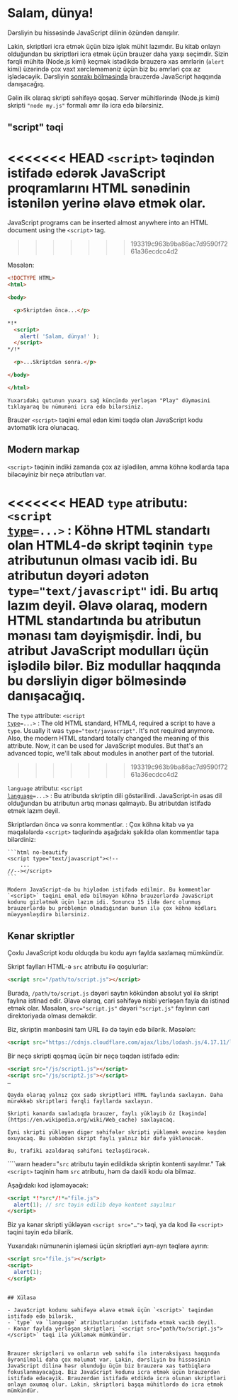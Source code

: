 # Salam, dünya!

Dərsliyin bu hissəsində JavaScript dilinin özündən danışılır.

Lakin, skriptləri icra etmək üçün bizə işlək mühit lazımdır. Bu kitab onlayn olduğundan bu skriptləri icra etmək üçün brauzer daha yaxşı seçimdir. Sizin fərqli mühitə (Node.js kimi) keçmək istədikdə brauzerə xas əmrlərin (`alert` kimi) üzərində çox vaxt xərcləməməniz üçün biz bu əmrləri çox az işlədəcəyik. Dərsliyin [sonrakı bölməsində](/ui) brauzerdə JavaScript haqqında danışacağıq.

Gəlin ilk olaraq skripti səhifəyə qoşaq. Server mühitlərində (Node.js kimi) skripti `"node my.js"` formalı əmr ilə icra edə bilərsiniz.


## "script" təqi

<<<<<<< HEAD
`<script>` təqindən istifadə edərək JavaScript proqramlarını HTML sənədinin istənilən yerinə əlavə etmək olar.
=======
JavaScript programs can be inserted almost anywhere into an HTML document using the `<script>` tag.
>>>>>>> 193319c963b9ba86ac7d9590f7261a36ecdcc4d2

Məsələn:

```html run height=100
<!DOCTYPE HTML>
<html>

<body>

  <p>Skriptdən öncə...</p>

*!*
  <script>
    alert( 'Salam, dünya!' );
  </script>
*/!*

  <p>...Skriptdən sonra.</p>

</body>

</html>
```

```online
Yuxarıdakı qutunun yuxarı sağ küncündə yerləşən "Play" düyməsini tıklayaraq bu nümunəni icra edə bilərsiniz.
```

Brauzer `<script>` təqini emal edən kimi təqdə olan JavaScript kodu avtomatik icra olunacaq.


## Modern markap

`<script>` təqinin indiki zamanda çox az işlədilən, amma köhnə kodlarda tapa biləcəyiniz bir neçə atributları var.

<<<<<<< HEAD
`type` atributu: <code>&lt;script <u>type</u>=...&gt;</code>
: Köhnə HTML standartı olan HTML4-də skript təqinin `type` atributunun olması vacib idi. Bu atributun dəyəri adətən `type="text/javascript"` idi. Bu artıq lazım deyil. Əlavə olaraq, modern HTML standartında bu atributun mənası tam dəyişmişdir. İndi, bu atribut JavaScript modulları üçün işlədilə bilər. Biz modullar haqqında bu dərsliyin digər bölməsində danışacağıq.
=======
The `type` attribute: <code>&lt;script <u>type</u>=...&gt;</code>
: The old HTML standard, HTML4, required a script to have a `type`. Usually it was `type="text/javascript"`. It's not required anymore. Also, the modern HTML standard totally changed the meaning of this attribute. Now, it can be used for JavaScript modules. But that's an advanced topic, we'll talk about modules in another part of the tutorial.
>>>>>>> 193319c963b9ba86ac7d9590f7261a36ecdcc4d2

`language` atributu: <code>&lt;script <u>language</u>=...&gt;</code>
: Bu atributda skriptin dili göstərilirdi. JavaScript-in əsas dil olduğundan bu atributun artıq mənası qalmayıb. Bu atributdan istifadə etmək lazım deyil.

Skriptlərdən öncə və sonra kommentlər.
: Çox köhnə kitab və ya məqalələrdə `<script>` təqlərində aşağıdakı şəkildə olan kommentlər tapa bilərdiniz:

    ```html no-beautify
    <script type="text/javascript"><!--
        ...
    //--></script>
    ```

    Modern JavaScript-də bu hiylədən istifadə edilmir. Bu kommentlər `<script>` təqini emal edə bilməyən köhnə brauzerlərdə JavaScript kodunu gizlətmək üçün lazım idi. Sonuncu 15 ildə dərc olunmuş brauzerlərdə bu problemin olmadığından bunun ilə çox köhnə kodları müəyyənləşdirə bilərsiniz.


## Kənar skriptlər

Çoxlu JavaScript kodu olduqda bu kodu ayrı faylda saxlamaq mümkündür.

Skript faylları HTML-ə `src` atributu ilə qoşulurlar:

```html
<script src="/path/to/script.js"></script>
```

Burada, `/path/to/script.js` dəyəri saytın kökündən absolut yol ilə skript faylına istinad edir. Əlavə olaraq, cari səhifəyə nisbi yerləşən fayla da istinad etmək olar. Məsələn, `src="script.js"` dəyəri `"script.js"` faylının cari direktoriyada olması deməkdir.

Biz, skriptin mənbəsini tam URL ilə də təyin edə bilərik. Məsələn:

```html
<script src="https://cdnjs.cloudflare.com/ajax/libs/lodash.js/4.17.11/lodash.js"></script>
```

Bir neçə skripti qoşmaq üçün bir neçə təqdən istifadə edin:

```html
<script src="/js/script1.js"></script>
<script src="/js/script2.js"></script>
…
```

```smart
Qayda olaraq yalnız çox sadə skriptləri HTML faylında saxlayın. Daha mürəkkəb skriptləri fərqli fayllarda saxlayın.

Skripti kənarda saxladıqda brauzer, faylı yükləyib öz [kəşində](https://en.wikipedia.org/wiki/Web_cache) saxlayacaq.

Eyni skripti yükləyən digər səhifələr skripti yükləmək əvəzinə kəşdən oxuyacaq. Bu səbəbdən skript faylı yalnız bir dəfə yüklənəcək.

Bu, trafiki azaldaraq səhifəni tezləşdirəcək.
```

````warn header="`src` atributu təyin edildikdə skriptin kontenti sayılmır."
Tək `<script>` təqinin həm `src` atributu, həm də daxili kodu ola bilməz.

Aşağıdakı kod işləməyəcək:

```html
<script *!*src*/!*="file.js">
  alert(1); // src təyin edilib deyə kontent sayılmır
</script>
```

Biz ya kənar skripti yükləyən `<script src="…">` təqi, ya da kod ilə `<script>` təqini təyin edə bilərik.

Yuxarıdakı nümunənin işləməsi üçün skriptləri ayrı-ayrı təqlərə ayırın:

```html
<script src="file.js"></script>
<script>
  alert(1);
</script>
```
````

## Xülasə

- JavaScript kodunu səhifəyə əlavə etmək üçün `<script>` təqindən istifadə edə bilərik.
- `type` və `language` atributlarından istifadə etmək vacib deyil.
- Kənar faylda yerləşən skriptləri `<script src="path/to/script.js"></script>` təqi ilə yükləmək mümkündür.


Brauzer skriptləri və onların veb səhifə ilə interaksiyası haqqında öyrənilməli daha çox məlumat var. Lakin, dərsliyin bu hissəsinin JavaScript dilinə həsr olunduğu üçün biz brauzerə xas tətbiqlərə fokuslanmayacağıq. Biz JavaScript kodunu icra etmək üçün brauzerdən istifadə edəcəyik. Brauzerdən istifadə etdikdə icra olunan skriptləri onlayn oxumaq olur. Lakin, skriptləri başqa mühitlərdə də icra etmək mümkündür.
